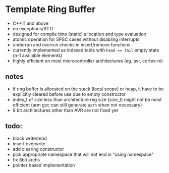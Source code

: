 # Template Ring Buffer

- C++11 and above
- no exceptions/RTTI
- designed for compile time (static) allocation and type evaluation
- atomic operation for SPSC cases without disabling interrupts
- underrun and overrun checks in insert/remove functions
- currently implemented as indexed table with `head == tail` empty state (n-1 available elements)
- highly efficient on most microcontroller architectures (eg. avr, cortex-m)

## notes

- if ring buffer is allocated on the stack (local scope) or heap, it have to be explicitly cleared before use due to empty constructor
- index_t of size less than architecture reg size (size_t) might not be most efficient (arm gcc can still generate `uxth` when not necessary)
- 8 bit architectures other than AVR are not fixed yet

## todo:
- block write/read
- insert overwrite
- add clearing constructor
- pick appropriate namespace that will not end in "using namespace"
- fix 8bit archs
- pointer based implementation